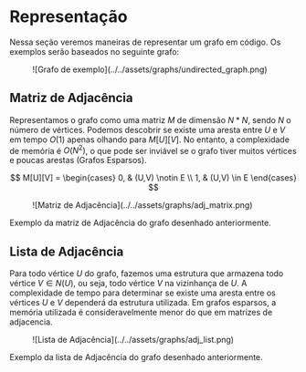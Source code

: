 # Representação

Nessa seção veremos maneiras de representar um grafo em código.
Os exemplos serão baseados no seguinte grafo:
<figure markdown="span" class="graphs"> 
    ![Grafo de exemplo](../../assets/graphs/undirected_graph.png)
</figure>

## Matriz de Adjacência
Representamos o grafo como uma matriz $M$ de dimensão $N*N$, sendo $N$ o número de vértices. Podemos
descobrir se existe uma aresta entre $U$ e $V$ em tempo $O(1)$ apenas olhando para $M[U][V]$. No entanto, a complexidade de 
memória é $O(N^2)$, o que pode ser inviável se o grafo tiver muitos vértices e poucas arestas (Grafos Esparsos).

$$
M[U][V] = \begin{cases}
0, & (U,V) \notin E \\
1, & (U,V) \in E
\end{cases}
$$

<figure markdown="span" class="graphs"> 
    ![Matriz de Adjacência](../../assets/graphs/adj_matrix.png)
</figure>
Exemplo da matriz de Adjacência do grafo desenhado anteriormente.

## Lista de Adjacência
Para todo vértice $U$ do grafo, fazemos uma estrutura que armazena todo vértice $V\in N(U)$, ou seja, todo vértice $V$
na vizinhança de $U$. A complexidade de tempo para determinar se existe uma aresta entre os vértices $U$ e $V$ dependerá
da estrutura utilizada. Em grafos esparsos, a memória utilizada é consideravelmente menor do que em matrizes de adjacencia.

<figure markdown="span" class="graphs"> 
    ![Lista de Adjacência](../../assets/graphs/adj_list.png)
</figure>
Exemplo da lista de Adjacência do grafo desenhado anteriormente.
